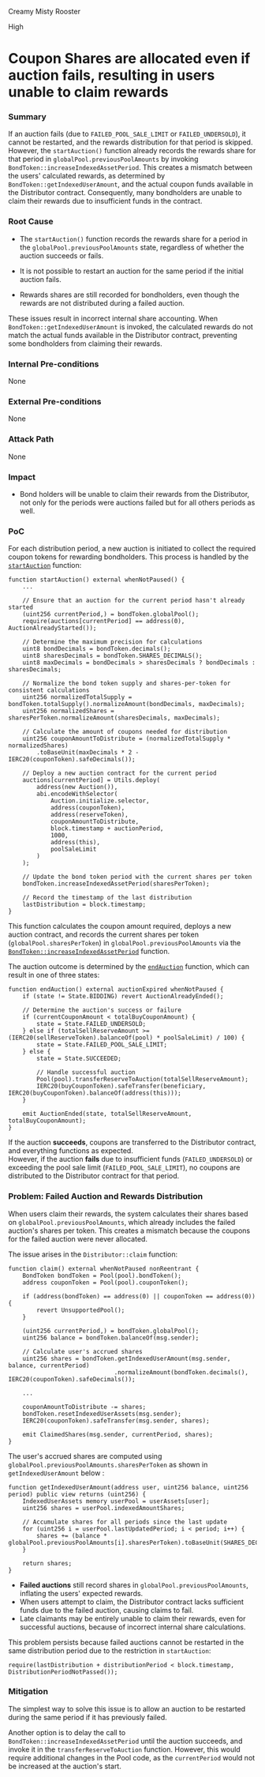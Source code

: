 Creamy Misty Rooster

High

# Coupon Shares are allocated even if auction fails, resulting in users unable to claim rewards

### Summary

If an auction fails (due to `FAILED_POOL_SALE_LIMIT` or `FAILED_UNDERSOLD`), it cannot be restarted, and the rewards distribution for that period is skipped. 
However, the `startAuction()` function already records the rewards share for that period in `globalPool.previousPoolAmounts` by invoking `BondToken::increaseIndexedAssetPeriod`. This creates a mismatch between the users' calculated rewards, as determined by `BondToken::getIndexedUserAmount`, and the actual coupon funds available in the Distributor contract. 
Consequently, many bondholders are unable to claim their rewards due to insufficient funds in the contract.

### Root Cause

- The `startAuction()` function records the rewards share for a period in the `globalPool.previousPoolAmounts` state, regardless of whether the auction succeeds or fails.

- It is not possible to restart an auction for the same period if the initial auction fails.

- Rewards shares are still recorded for bondholders, even though the rewards are not distributed during a failed auction.

These issues result in incorrect internal share accounting. When `BondToken::getIndexedUserAmount` is invoked, the calculated rewards do not match the actual funds available in the Distributor contract, preventing some bondholders from claiming their rewards.

### Internal Pre-conditions

None 

### External Pre-conditions

None 

### Attack Path

None

### Impact

* Bond holders will be unable to claim their rewards from the Distributor, not only for the periods were auctions failed but for all others periods as well.

### PoC


For each distribution period, a new auction is initiated to collect the required coupon tokens for rewarding bondholders. This process is handled by the [`startAuction`](https://github.com/sherlock-audit/2024-12-plaza-finance/blob/main/plaza-evm/src/Pool.sol#L530-L571) function:

```solidity
function startAuction() external whenNotPaused() {
    ...

    // Ensure that an auction for the current period hasn't already started
    (uint256 currentPeriod,) = bondToken.globalPool();
    require(auctions[currentPeriod] == address(0), AuctionAlreadyStarted());

    // Determine the maximum precision for calculations
    uint8 bondDecimals = bondToken.decimals();
    uint8 sharesDecimals = bondToken.SHARES_DECIMALS();
    uint8 maxDecimals = bondDecimals > sharesDecimals ? bondDecimals : sharesDecimals;

    // Normalize the bond token supply and shares-per-token for consistent calculations
    uint256 normalizedTotalSupply = bondToken.totalSupply().normalizeAmount(bondDecimals, maxDecimals);
    uint256 normalizedShares = sharesPerToken.normalizeAmount(sharesDecimals, maxDecimals);

    // Calculate the amount of coupons needed for distribution
    uint256 couponAmountToDistribute = (normalizedTotalSupply * normalizedShares)
        .toBaseUnit(maxDecimals * 2 - IERC20(couponToken).safeDecimals());

    // Deploy a new auction contract for the current period
    auctions[currentPeriod] = Utils.deploy(
        address(new Auction()),
        abi.encodeWithSelector(
            Auction.initialize.selector,
            address(couponToken),
            address(reserveToken),
            couponAmountToDistribute,
            block.timestamp + auctionPeriod,
            1000,
            address(this),
            poolSaleLimit
        )
    );

    // Update the bond token period with the current shares per token
    bondToken.increaseIndexedAssetPeriod(sharesPerToken);

    // Record the timestamp of the last distribution
    lastDistribution = block.timestamp;
}
```

This function calculates the coupon amount required, deploys a new auction contract, and records the current shares per token (`globalPool.sharesPerToken`) in `globalPool.previousPoolAmounts` via the [`BondToken::increaseIndexedAssetPeriod`](https://github.com/sherlock-audit/2024-12-plaza-finance/blob/main/plaza-evm/src/BondToken.sol#L217-L225) function.  

The auction outcome is determined by the [`endAuction`](https://github.com/sherlock-audit/2024-12-plaza-finance/blob/main/plaza-evm/src/Auction.sol#L158-L190) function, which can result in one of three states:

```solidity
function endAuction() external auctionExpired whenNotPaused {
    if (state != State.BIDDING) revert AuctionAlreadyEnded();

    // Determine the auction's success or failure
    if (currentCouponAmount < totalBuyCouponAmount) {
        state = State.FAILED_UNDERSOLD;
    } else if (totalSellReserveAmount >= (IERC20(sellReserveToken).balanceOf(pool) * poolSaleLimit) / 100) {
        state = State.FAILED_POOL_SALE_LIMIT;
    } else {
        state = State.SUCCEEDED;

        // Handle successful auction
        Pool(pool).transferReserveToAuction(totalSellReserveAmount);
        IERC20(buyCouponToken).safeTransfer(beneficiary, IERC20(buyCouponToken).balanceOf(address(this)));
    }

    emit AuctionEnded(state, totalSellReserveAmount, totalBuyCouponAmount);
}
```

If the auction **succeeds**, coupons are transferred to the Distributor contract, and everything functions as expected.  
However, if the auction **fails** due to insufficient funds (`FAILED_UNDERSOLD`) or exceeding the pool sale limit (`FAILED_POOL_SALE_LIMIT`), no coupons are distributed to the Distributor contract for that period.

### Problem: Failed Auction and Rewards Distribution

When users claim their rewards, the system calculates their shares based on `globalPool.previousPoolAmounts`, which already includes the failed auction's shares per token. This creates a mismatch because the coupons for the failed auction were never allocated.  

The issue arises in the `Distributor::claim` function:  

```solidity
function claim() external whenNotPaused nonReentrant {
    BondToken bondToken = Pool(pool).bondToken();
    address couponToken = Pool(pool).couponToken();

    if (address(bondToken) == address(0) || couponToken == address(0)){
        revert UnsupportedPool();
    }

    (uint256 currentPeriod,) = bondToken.globalPool();
    uint256 balance = bondToken.balanceOf(msg.sender);

    // Calculate user's accrued shares
    uint256 shares = bondToken.getIndexedUserAmount(msg.sender, balance, currentPeriod)
                              .normalizeAmount(bondToken.decimals(), IERC20(couponToken).safeDecimals());

    ...

    couponAmountToDistribute -= shares;
    bondToken.resetIndexedUserAssets(msg.sender);
    IERC20(couponToken).safeTransfer(msg.sender, shares);

    emit ClaimedShares(msg.sender, currentPeriod, shares);
}
```

The user's accrued shares are computed using `globalPool.previousPoolAmounts.sharesPerToken` as shown in `getIndexedUserAmount` below :

```solidity
function getIndexedUserAmount(address user, uint256 balance, uint256 period) public view returns (uint256) {
    IndexedUserAssets memory userPool = userAssets[user];
    uint256 shares = userPool.indexedAmountShares;

    // Accumulate shares for all periods since the last update
    for (uint256 i = userPool.lastUpdatedPeriod; i < period; i++) {
        shares += (balance * globalPool.previousPoolAmounts[i].sharesPerToken).toBaseUnit(SHARES_DECIMALS);
    }

    return shares;
}
```

- **Failed auctions** still record shares in `globalPool.previousPoolAmounts`, inflating the users' expected rewards.
- When users attempt to claim, the Distributor contract lacks sufficient funds due to the failed auction, causing claims to fail.
- Late claimants may be entirely unable to claim their rewards, even for successful auctions, because of incorrect internal share calculations.

This problem persists because failed auctions cannot be restarted in the same distribution period due to the restriction in `startAuction`:  

```solidity
require(lastDistribution + distributionPeriod < block.timestamp, DistributionPeriodNotPassed());
```

### Mitigation

The simplest way to solve this issue is to allow an auction to be restarted during the same period if it has previously failed.

Another option is to delay the call to `BondToken::increaseIndexedAssetPeriod` until the auction succeeds, and invoke it in the `transferReserveToAuction` function. However, this would require additional changes in the Pool code, as the `currentPeriod` would not be increased at the auction's start.